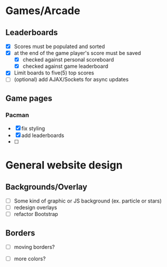 # Games/Arcade

## Leaderboards
- [x] Scores must be populated and sorted
- [x] at the end of the game player's score must be saved
  - [x] checked against personal scoreboard
  - [x] checked against game leaderboard
- [x] Limit boards to five(5) top scores
- [ ] (optional) add AJAX/Sockets for async updates

## Game pages
### Pacman
- [x] fix styling
- [x] add leaderboards
- [ ]

# General website design

## Backgrounds/Overlay
- [ ] Some kind of graphic or JS background (ex. particle or stars)
- [ ] redesign overlays
- [ ] refactor Bootstrap

## Borders
- [ ] moving borders?
- [ ] more colors?

